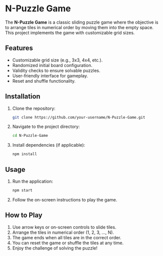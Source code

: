 # N-Puzzle Game

The **N-Puzzle Game** is a classic sliding puzzle game where the objective is to arrange tiles in numerical order by moving them into the empty space. This project implements the game with customizable grid sizes.

## Features

- Customizable grid size (e.g., 3x3, 4x4, etc.).
- Randomized initial board configuration.
- Validity checks to ensure solvable puzzles.
- User-friendly interface for gameplay.
- Reset and shuffle functionality.

## Installation

1. Clone the repository:
    ```bash
    git clone https://github.com/your-username/N-Puzzle-Game.git
    ```
2. Navigate to the project directory:
    ```bash
    cd N-Puzzle-Game
    ```
3. Install dependencies (if applicable):
    ```bash
    npm install
    ```

## Usage

1. Run the application:
    ```bash
    npm start
    ```
2. Follow the on-screen instructions to play the game.

## How to Play

1. Use arrow keys or on-screen controls to slide tiles.
2. Arrange the tiles in numerical order (1, 2, 3, ..., N).
3. The game ends when all tiles are in the correct order.
4. You can reset the game or shuffle the tiles at any time.
5. Enjoy the challenge of solving the puzzle!